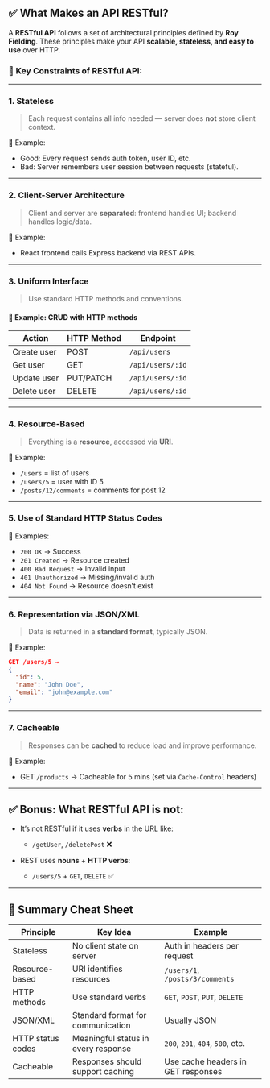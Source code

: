 ## ✅ What Makes an API RESTful?

A **RESTful API** follows a set of architectural principles defined by **Roy Fielding**. These principles make your API **scalable, stateless, and easy to use** over HTTP.

### 🔑 Key Constraints of RESTful API:

---

### 1. **Stateless**

> Each request contains all info needed — server does **not** store client context.

📌 Example:

* Good: Every request sends auth token, user ID, etc.
* Bad: Server remembers user session between requests (stateful).

---

### 2. **Client-Server Architecture**

> Client and server are **separated**: frontend handles UI; backend handles logic/data.

📌 Example:

* React frontend calls Express backend via REST APIs.

---

### 3. **Uniform Interface**

> Use standard HTTP methods and conventions.

#### 🔹 Example: CRUD with HTTP methods

| Action      | HTTP Method | Endpoint         |
| ----------- | ----------- | ---------------- |
| Create user | POST        | `/api/users`     |
| Get user    | GET         | `/api/users/:id` |
| Update user | PUT/PATCH   | `/api/users/:id` |
| Delete user | DELETE      | `/api/users/:id` |

---

### 4. **Resource-Based**

> Everything is a **resource**, accessed via **URI**.

📌 Example:

* `/users` = list of users
* `/users/5` = user with ID 5
* `/posts/12/comments` = comments for post 12

---

### 5. **Use of Standard HTTP Status Codes**

📌 Examples:

* `200 OK` → Success
* `201 Created` → Resource created
* `400 Bad Request` → Invalid input
* `401 Unauthorized` → Missing/invalid auth
* `404 Not Found` → Resource doesn’t exist

---

### 6. **Representation via JSON/XML**

> Data is returned in a **standard format**, typically JSON.

📌 Example:

```json
GET /users/5 → 
{
  "id": 5,
  "name": "John Doe",
  "email": "john@example.com"
}
```

---

### 7. **Cacheable**

> Responses can be **cached** to reduce load and improve performance.

📌 Example:

* GET `/products` → Cacheable for 5 mins (set via `Cache-Control` headers)

---

## ✅ Bonus: What RESTful API **is not**:

* It’s not RESTful if it uses **verbs** in the URL like:

  * `/getUser`, `/deletePost` ❌
* REST uses **nouns** + **HTTP verbs**:

  * `/users/5` + `GET`, `DELETE` ✅

---

## 📌 Summary Cheat Sheet

| Principle         | Key Idea                            | Example                            |
| ----------------- | ----------------------------------- | ---------------------------------- |
| Stateless         | No client state on server           | Auth in headers per request        |
| Resource-based    | URI identifies resources            | `/users/1`, `/posts/3/comments`    |
| HTTP methods      | Use standard verbs                  | `GET`, `POST`, `PUT`, `DELETE`     |
| JSON/XML          | Standard format for communication   | Usually JSON                       |
| HTTP status codes | Meaningful status in every response | `200`, `201`, `404`, `500`, etc.   |
| Cacheable         | Responses should support caching    | Use cache headers in GET responses |